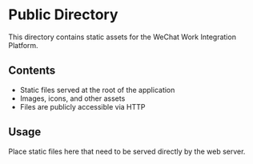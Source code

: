 # Public Directory

This directory contains static assets for the WeChat Work Integration Platform.

## Contents
- Static files served at the root of the application
- Images, icons, and other assets
- Files are publicly accessible via HTTP

## Usage
Place static files here that need to be served directly by the web server. 
